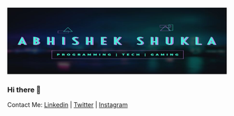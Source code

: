 [![logo](https://github.com/abhishek-shukla21/abhishek-shukla21/blob/master/assets/1.jpg)](https://www.youtube.com/channel/UC4oS-yUanNQHP9qsRnpxy8g?view_as=subscriber)
### Hi there 👋


<!--
**abhishek-shukla21/abhishek-shukla21** is a ✨ _special_ ✨ repository because its `README.md` (this file) appears on your GitHub profile.

Here are some ideas to get you started:

- 🔭 I’m currently working on ...
- 🌱 I’m currently learning ...
- 👯 I’m looking to collaborate on ...
- 🤔 I’m looking for help with ...
- 💬 Ask me about ...
- 📫 How to reach me: ...
- 😄 Pronouns: ...
- ⚡ Fun fact: ...
-->

Contact Me:
[Linkedin](https://www.linkedin.com/in/abhishek-shukla21/) | [Twitter](https://twitter.com/sarcaster_21)  | [Instagram](https://www.instagram.com/sarcaster_21/)
